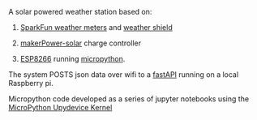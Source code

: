 A solar powered weather station based on:

1) [SparkFun weather meters](https://www.sparkfun.com/products/15901) and [weather shield](https://www.sparkfun.com/products/13674)

2) [makerPower-solar](https://www.crowdsupply.com/danjuliodesigns/makerpower-solar) charge controller

3) [ESP8266](https://www.nodemcu.com/index_en.html) running [micropython](http://micropython.org/). 

The system POSTS json data over wifi to a [fastAPI](https://fastapi.tiangolo.com/) running on a local Raspberry pi.

Micropython code developed as a series of jupyter notebooks using the [MicroPython Upydevice Kernel](https://github.com/Carglglz/jupyter_upydevice_kernel)
